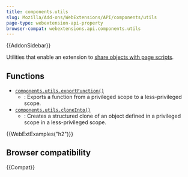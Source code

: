 ```yaml
---
title: components.utils
slug: Mozilla/Add-ons/WebExtensions/API/components/utils
page-type: webextension-api-property
browser-compat: webextensions.api.components.utils
---
```


{{AddonSidebar}}

Utilities that enable an extension to [share objects with page scripts](/en-US/docs/Mozilla/Add-ons/WebExtensions/Sharing_objects_with_page_scripts).

## Functions

- [`components.utils.exportFunction()`](/en-US/docs/Mozilla/Add-ons/WebExtensions/API/components/utils/exportFunction)
  - : Exports a function from a privileged scope to a less-privileged scope.
- [`components.utils.cloneInto()`](/en-US/docs/Mozilla/Add-ons/WebExtensions/API/components/utils/cloneInto)
  - : Creates a structured clone of an object defined in a privileged scope in a less-privileged scope.

{{WebExtExamples("h2")}}

## Browser compatibility

{{Compat}}
